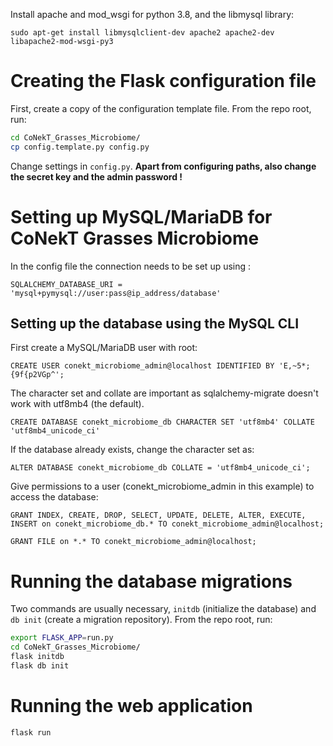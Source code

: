 Install apache and mod_wsgi for python 3.8, and the libmysql library:

    sudo apt-get install libmysqlclient-dev apache2 apache2-dev libapache2-mod-wsgi-py3

# Creating the Flask configuration file

First, create a copy of the configuration template file. From the repo root, run:

```bash
cd CoNekT_Grasses_Microbiome/
cp config.template.py config.py
```

Change settings in `config.py`. **Apart from configuring paths, also change the secret key and the admin password !**


# Setting up MySQL/MariaDB for CoNekT Grasses Microbiome
 
In the config file the connection needs to be set up using :

    SQLALCHEMY_DATABASE_URI = 'mysql+pymysql://user:pass@ip_address/database'
    
    
## Setting up the database using the MySQL CLI

First create a MySQL/MariaDB user with root:

    CREATE USER conekt_microbiome_admin@localhost IDENTIFIED BY 'E,~5*;{9f{p2VGp^';

The character set and collate are important as sqlalchemy-migrate doesn't work with utf8mb4 (the default).

    CREATE DATABASE conekt_microbiome_db CHARACTER SET 'utf8mb4' COLLATE 'utf8mb4_unicode_ci'

If the database already exists, change the character set as:

    ALTER DATABASE conekt_microbiome_db COLLATE = 'utf8mb4_unicode_ci';
    
Give permissions to a user (conekt_microbiome_admin in this example) to access the database:

    GRANT INDEX, CREATE, DROP, SELECT, UPDATE, DELETE, ALTER, EXECUTE, INSERT on conekt_microbiome_db.* TO conekt_microbiome_admin@localhost;

    GRANT FILE on *.* TO conekt_microbiome_admin@localhost;


# Running the database migrations

Two commands are usually necessary, `initdb` (initialize the database) and `db init` (create a migration repository). From the repo root, run:

```bash
export FLASK_APP=run.py
cd CoNekT_Grasses_Microbiome/
flask initdb
flask db init
```


# Running the web application

```bash
flask run
```